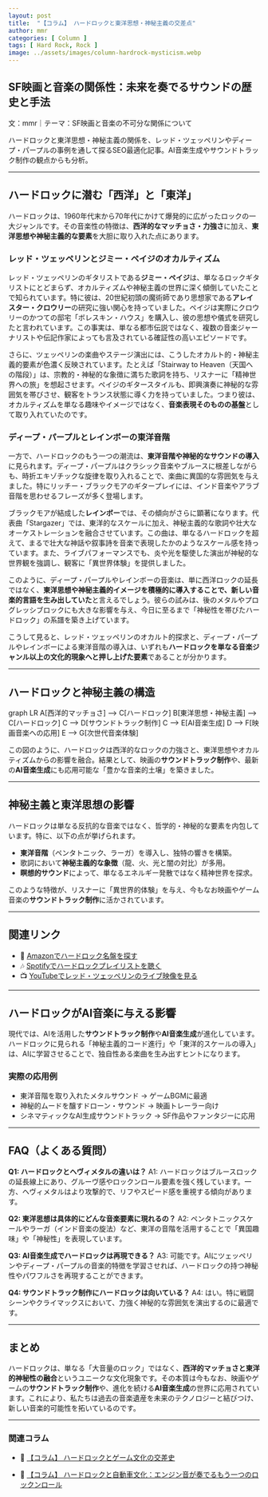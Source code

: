 ```yaml
---
layout: post
title:  "【コラム】 ハードロックと東洋思想・神秘主義の交差点"
author: mmr
categories: [ Column ]
tags: [ Hard Rock, Rock ]
image: ../assets/images/column-hardrock-mysticism.webp
---
```


## SF映画と音楽の関係性：未来を奏でるサウンドの歴史と手法

文：mmr｜テーマ：SF映画と音楽の不可分な関係について

ハードロックと東洋思想・神秘主義の関係を、レッド・ツェッペリンやディープ・パープルの事例を通して探るSEO最適化記事。AI音楽生成やサウンドトラック制作の観点からも分析。

---


<style type="text/css">

table, td, th {
border: 2px #111 solid;
width: auto;
padding: 10px; 
}
th {
background-color: #111;
color: #fff;
}
</style>



## ハードロックに潜む「西洋」と「東洋」

ハードロックは、1960年代末から70年代にかけて爆発的に広がったロックの一大ジャンルです。その音楽性の特徴は、**西洋的なマッチョさ・力強さ**に加え、**東洋思想や神秘主義的な要素**を大胆に取り入れた点にあります。

### レッド・ツェッペリンとジミー・ペイジのオカルティズム

レッド・ツェッペリンのギタリストである**ジミー・ペイジ**は、単なるロックギタリストにとどまらず、オカルティズムや神秘主義の世界に深く傾倒していたことで知られています。特に彼は、20世紀初頭の魔術師であり思想家である**アレイスター・クロウリー**の研究に強い関心を持っていました。ペイジは実際にクロウリーのかつての邸宅「ボレスキン・ハウス」を購入し、彼の思想や儀式を研究したと言われています。この事実は、単なる都市伝説ではなく、複数の音楽ジャーナリストや伝記作家によっても言及されている確証性の高いエピソードです。

さらに、ツェッペリンの楽曲やステージ演出には、こうしたオカルト的・神秘主義的要素が色濃く反映されています。たとえば「Stairway to Heaven（天国への階段）」は、宗教的・神秘的な象徴に満ちた歌詞を持ち、リスナーに「精神世界への旅」を想起させます。ペイジのギタースタイルも、即興演奏に神秘的な雰囲気を帯びさせ、観客をトランス状態に導く力を持っていました。つまり彼は、オカルティズムを単なる趣味やイメージではなく、**音楽表現そのものの基盤**として取り入れていたのです。

### ディープ・パープルとレインボーの東洋音階

一方で、ハードロックのもう一つの潮流は、**東洋音階や神秘的なサウンドの導入**に見られます。ディープ・パープルはクラシック音楽やブルースに根差しながらも、時折エキゾチックな旋律を取り入れることで、楽曲に異国的な雰囲気を与えました。特にリッチー・ブラックモアのギタープレイには、インド音楽やアラブ音階を思わせるフレーズが多く登場します。

ブラックモアが結成した**レインボー**では、その傾向がさらに顕著になります。代表曲「Stargazer」では、東洋的なスケールに加え、神秘主義的な歌詞や壮大なオーケストレーションを融合させています。この曲は、単なるハードロックを超えて、まるで壮大な神話や叙事詩を音楽で表現したかのようなスケール感を持っています。また、ライブパフォーマンスでも、炎や光を駆使した演出が神秘的な世界観を強調し、観客に「異世界体験」を提供しました。

このように、ディープ・パープルやレインボーの音楽は、単に西洋ロックの延長ではなく、**東洋思想や神秘主義的イメージを積極的に導入することで、新しい音楽的言語を生み出していた**と言えるでしょう。彼らの試みは、後のメタルやプログレッシブロックにも大きな影響を与え、今日に至るまで「神秘性を帯びたハードロック」の系譜を築き上げています。

こうして見ると、レッド・ツェッペリンのオカルト的探求と、ディープ・パープルやレインボーによる東洋音階の導入は、いずれも**ハードロックを単なる音楽ジャンル以上の文化的現象へと押し上げた要素**であることが分かります。

---

## ハードロックと神秘主義の構造

<div class="mermaid">

graph LR
A[西洋的マッチョさ] --> C[ハードロック]
B[東洋思想・神秘主義] --> C[ハードロック]
C --> D[サウンドトラック制作]
C --> E[AI音楽生成]
D --> F[映画音楽への応用]
E --> G[次世代音楽体験]

</div>

この図のように、ハードロックは西洋的なロックの力強さと、東洋思想やオカルティズムからの影響を融合。結果として、映画の**サウンドトラック制作**や、最新の**AI音楽生成**にも応用可能な「豊かな音楽的土壌」を築きました。

---

## 神秘主義と東洋思想の影響

ハードロックは単なる反抗的な音楽ではなく、哲学的・神秘的な要素を内包しています。特に、以下の点が挙げられます。

* **東洋音階**（ペンタトニック、ラーガ）を導入し、独特の響きを構築。
* 歌詞において**神秘主義的な象徴**（龍、火、光と闇の対比）が多用。
* **瞑想的サウンド**によって、単なるエネルギー発散ではなく精神世界を探求。

このような特徴が、リスナーに「異世界的体験」を与え、今もなお映画やゲーム音楽の**サウンドトラック制作**に活かされています。

---

## 関連リンク

* 🎸 [Amazonでハードロック名盤を探す](https://amzn.to/46vyWQi)
* 🎶 [Spotifyでハードロックプレイリストを聴く](https://open.spotify.com/)
* 📺 [YouTubeでレッド・ツェッペリンのライブ映像を見る](https://www.youtube.com/results?search_query=led+zeppelin+live)


---

## ハードロックがAI音楽に与える影響

現代では、AIを活用した**サウンドトラック制作**や**AI音楽生成**が進化しています。ハードロックに見られる「神秘主義的コード進行」や「東洋的スケールの導入」は、AIに学習させることで、独自性ある楽曲を生み出すヒントになります。

### 実際の応用例

* 東洋音階を取り入れたメタルサウンド → ゲームBGMに最適
* 神秘的ムードを醸すドローン・サウンド → 映画トレーラー向け
* シネマティックなAI生成サウンドトラック → SF作品やファンタジーに応用

---

## FAQ（よくある質問）

**Q1: ハードロックとヘヴィメタルの違いは？**
A1: ハードロックはブルースロックの延長線上にあり、グルーヴ感やロックンロール要素を強く残しています。一方、ヘヴィメタルはより攻撃的で、リフやスピード感を重視する傾向があります。

**Q2: 東洋思想は具体的にどんな音楽要素に現れるの？**
A2: ペンタトニックスケールやラーガ（インド音楽の旋法）など、東洋の音階を活用することで「異国趣味」や「神秘性」を表現しています。

**Q3: AI音楽生成でハードロックは再現できる？**
A3: 可能です。AIにツェッペリンやディープ・パープルの音楽的特徴を学習させれば、ハードロックの持つ神秘性やパワフルさを再現することができます。

**Q4: サウンドトラック制作にハードロックは向いている？**
A4: はい。特に戦闘シーンやクライマックスにおいて、力強く神秘的な雰囲気を演出するのに最適です。

---

## まとめ

ハードロックは、単なる「大音量のロック」ではなく、**西洋的マッチョさと東洋的神秘性の融合**というユニークな文化現象です。その本質は今もなお、映画やゲームの**サウンドトラック制作**や、進化を続ける**AI音楽生成**の世界に応用されています。これにより、私たちは過去の音楽遺産を未来のテクノロジーと結びつけ、新しい音楽的可能性を拓いているのです。


---

### 関連コラム


* 🔗 [【コラム】 ハードロックとゲーム文化の交差史](https://monumental-movement.jp/Column-Hard-Rock-Game)

* 🔗 [【コラム】 ハードロックと自動車文化：エンジン音が奏でるもう一つのロックンロール](https://monumental-movement.jp/Column-Hard-Rock-Car-Motorcyle)